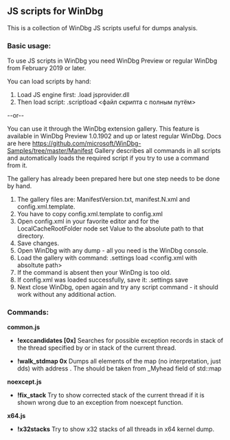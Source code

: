 ## JS scripts for WinDbg

This is a collection of WinDbg JS scripts useful for dumps analysis.

### Basic usage:

To use JS scripts in WinDbg you need WinDbg Preview or regular WinDbg from February 2019 or later.

You can load scripts by hand:
1. Load JS engine first: .load jsprovider.dll
2. Then load script: .scriptload <файл скрипта с полным путём>

--or--

You can use it through the WinDbg extension gallery. This feature is available in WinDbg Preview 1.0.1902 and up or latest regular WinDbg.
Docs are here https://github.com/microsoft/WinDbg-Samples/tree/master/Manifest
Gallery describes all commands in all scripts and automatically loads the required script if you try to use a command from it.

The gallery has already been prepared here but one step needs to be done by hand.
1. The gallery files are: ManifestVersion.txt, manifest.N.xml and config.xml.template.
2. You have to copy config.xml.template to config.xml
3. Open config.xml in your favorite editor and for the LocalCacheRootFolder node set Value to the absolute path to that directory.
4. Save changes.
5. Open WinDbg with any dump - all you need is the WinDbg console.
6. Load the gallery with command: .settings load <config.xml with absoltute path>
7. If the command is absent then your WinDng is too old.
8. If config.xml was loaded successfully, save it: .settings save
9. Next close WinDbg, open again and try any script command - it should work without any additional action.

### Commands:

**common.js**

- **!exccandidates [0x<thread ID>]**
  Searches for possible exception records in stack
  of the thread specified by <thread ID> or in stack of the current thread.

- **!walk_stdmap 0x<head ptr>**
  Dumps all elements of the map (no interpretation, just dds) with address <head ptr>.
  The <head ptr> should be taken from _Myhead field of std::map

**noexcept.js**

- **!fix_stack**
  Try to show corrected stack of the current thread if it is shown wrong due to an exception from noexcept function.

**x64.js**

- **!x32stacks**
  Try to show x32 stacks of all threads in x64 kernel dump.

